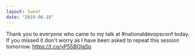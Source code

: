 ```yaml
---
layout: tweet
date: "2019-06-18"
---
```


Thank you to everyone who came to my talk at #nationaldevopsconf today. If you missed it don't worry as I have been asked to repeat this session tomorrow. https://t.co/vP55BOIaSp
